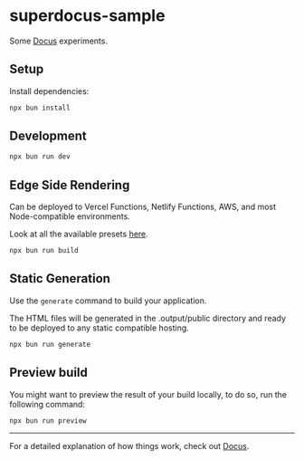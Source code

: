 # superdocus-sample

Some [Docus](https://docus.dev) experiments.

## Setup

Install dependencies:

```bash
npx bun install
```

## Development

```bash
npx bun run dev
```

## Edge Side Rendering

Can be deployed to Vercel Functions, Netlify Functions, AWS, and most Node-compatible environments.

Look at all the available presets [here](https://v3.nuxtjs.org/guide/deploy/presets).

```bash
npx bun run build
```

## Static Generation

Use the `generate` command to build your application.

The HTML files will be generated in the .output/public directory and ready to be deployed to any static compatible hosting.

```bash
npx bun run generate
```

## Preview build

You might want to preview the result of your build locally, to do so, run the following command:

```bash
npx bun run preview
```

---

For a detailed explanation of how things work, check out [Docus](https://docus.dev).


